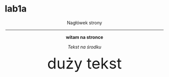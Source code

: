 # lab1a
<html>
<head>
<title>Tytuł strony</title>
</head>

<body>
<center>
Nagłówek strony
<hr width="500"/>
<b >witam na stronce</b>

<i >Tekst na środku</i>

<font size="20">duży tekst</font> 
